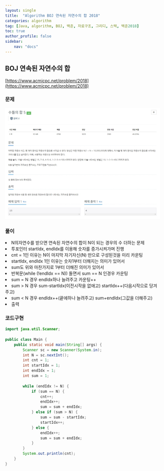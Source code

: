 ```yaml
---
layout: single
title:  "Algorithm BOJ 연속된 자연수의 합 2018"
categories: algorithm
tag: [Java, algorithm, BOJ, 백준, 자료구조, 그리디, 스택, 백준2018]
toc: true
author_profile: false
sidebar:
    nav: "docs"
---
```

## BOJ 연속된 자연수의 합
[https://www.acmicpc.net/problem/2018](https://www.acmicpc.net/problem/2018)

### 문제
![연속된 자연수의 합](/assets/img/BOJ2018.jpg)

### 풀이
<li>N의자연수를 받으면 연속된 자연수의 합이 N이 되는 경우의 수 더하는 문제</li>
<li>투포인터 startIdx, endIdx를 이용해 숫자를 증가시켜가며 진행</li>
<li>cnt = 1인 이유는 N이 마지막 자기자신(N) 만으로 구성된것을 미리 카운팅</li>
<li>startIdx, endIdx 1인 이유는 숫자1부터 더해지는 의미가 있어서</li>
<li>sum도 위와 마찬가지로 1부터 더해진 의미가 있어서</li>
<li>반복문(while (!endIdx == N)) 돌면서 sum == N 인경우 카운팅</li>
<li>sum = N 경우 endIdx하나 늘려주고 카운팅++</li>
<li>sum > N 경우 sum-startIdx(이전시작을 없애고) startIdx++(다음시작으로 당겨주고)</li>
<li>sum < N 경우 endIdx++(끝에하나 늘려주고) sum+endIdx(그값을 더해주고)</li>
<li>출력</li>

### 코드구현
```java
import java.util.Scanner;

public class Main {
    public static void main(String[] args) {
        Scanner sc = new Scanner(System.in);
        int N = sc.nextInt();
        int cnt = 1;
        int startIdx = 1;
        int endIdx = 1;
        int sum = 1;

        while (endIdx != N) {
            if (sum == N) {
                cnt++;
                endIdx++;
                sum = sum + endIdx;
            } else if (sum > N) {
                sum = sum - startIdx;
                startIdx++;
            } else {
                endIdx++;
                sum = sum + endIdx;
            }
        }
        System.out.println(cnt);
    }
}    
```

